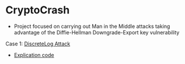 # CryptoCrash

- Project focused on carrying out Man in the Middle attacks taking advantage of the Diffie-Hellman Downgrade-Export key vulnerability

Case 1: [DiscreteLog Attack](https://github.com/JoseVazquez101/CryptoCrash/blob/main/Files/DiscreteLog_attack.py)
  - [Explication code](https://github.com/JoseVazquez101/CryptoCrash/blob/main/Files/Explication_Log.md)
